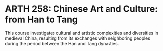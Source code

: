 # ARTH 258: Chinese Art and Culture: from Han to Tang

This course investigates cultural and artistic complexities and diversities in medieval China, resulting from its exchanges with neighboring peoples during the period between the Han and Tang dynasties.